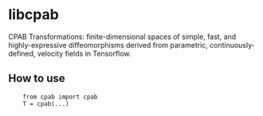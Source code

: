 # libcpab
CPAB Transformations: finite-dimensional spaces of simple, fast, and highly-expressive diffeomorphisms 
derived from parametric, continuously-defined, velocity fields in Tensorflow.

## How to use
```
    from cpab import cpab
    T = cpab(...)
```

